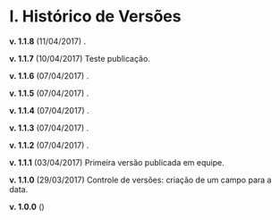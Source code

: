 # I. Histórico de Versões

**v. 1.1.8** (11/04/2017)
.

**v. 1.1.7** (10/04/2017)
Teste publicação.

**v. 1.1.6** (07/04/2017)
.

**v. 1.1.5** (07/04/2017)
.

**v. 1.1.4** (07/04/2017)
.

**v. 1.1.3** (07/04/2017)
.

**v. 1.1.2** (07/04/2017)
.

**v. 1.1.1** (03/04/2017)
Primeira versão publicada em equipe.

**v. 1.1.0** (29/03/2017)
Controle de versões: criação de um campo para a data.

**v. 1.0.0** ()
